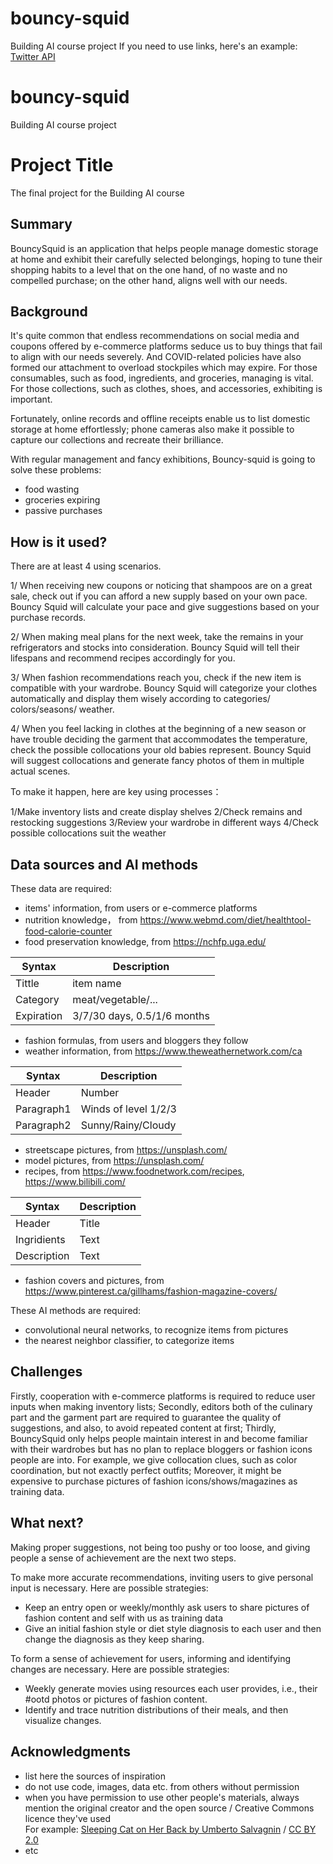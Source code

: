 # bouncy-squid
Building AI course project
If you need to use links, here's an example:
[Twitter API](https://developer.twitter.com/en/docs)

# bouncy-squid

Building AI course project

# Project Title

The final project for the Building AI course

## Summary
BouncySquid is an application that helps people manage domestic storage at home and exhibit their carefully selected belongings, hoping to tune their shopping habits to a level that on the one hand, of no waste and no compelled purchase; on the other hand, aligns well with our needs. 


## Background

It's quite common that endless recommendations on social media and coupons offered by e-commerce platforms seduce us to buy things that fail to align with our needs severely. And COVID-related policies have also formed our attachment to overload stockpiles which may expire. 
For those consumables, such as food, ingredients, and groceries, managing is vital.
For those collections, such as clothes, shoes, and accessories, exhibiting is important.

Fortunately, online records and offline receipts enable us to list domestic storage at home effortlessly; phone cameras also make it possible to capture our collections and recreate their brilliance.

With regular management and fancy exhibitions, Bouncy-squid is going to solve these problems:
* food wasting
* groceries expiring
* passive purchases
  

## How is it used?

There are at least 4 using scenarios.

1/ When receiving new coupons or noticing that shampoos are on a great sale, check out if you can afford a new supply based on your own pace.
Bouncy Squid will calculate your pace and give suggestions based on your purchase records.

2/ When making meal plans for the next week, take the remains in your refrigerators and stocks into consideration.
Bouncy Squid will tell their lifespans and recommend recipes accordingly for you.

3/ When fashion recommendations reach you, check if the new item is compatible with your wardrobe.
Bouncy Squid will categorize your clothes automatically and display them wisely according to categories/ colors/seasons/ weather.

4/ When you feel lacking in clothes at the beginning of a new season or have trouble deciding the garment that accommodates the temperature, check the possible collocations your old babies represent.
Bouncy Squid will suggest collocations and generate fancy photos of them in multiple actual scenes.

To make it happen, here are key using processes：

1/Make inventory lists and create display shelves
2/Check remains and restocking suggestions 
3/Review your wardrobe in different ways
4/Check possible collocations suit the weather


## Data sources and AI methods

These data are required:
* items' information, from users or e-commerce platforms
* nutrition knowledge， from https://www.webmd.com/diet/healthtool-food-calorie-counter
* food preservation knowledge, from https://nchfp.uga.edu/

| Syntax      | Description                 |
| ----------- | --------------------------- |
| Tittle      | item name                   |
| Category    | meat/vegetable/...          |
| Expiration  | 3/7/30 days, 0.5/1/6 months |
* fashion formulas, from users and bloggers they follow
* weather information, from https://www.theweathernetwork.com/ca

| Syntax      | Description          |
| ----------- | -------------------- |
| Header      | Number               |
| Paragraph1  | Winds of level 1/2/3 |
| Paragraph2  | Sunny/Rainy/Cloudy   |
* streetscape pictures, from https://unsplash.com/
* model pictures, from https://unsplash.com/
* recipes, from https://www.foodnetwork.com/recipes, https://www.bilibili.com/

| Syntax      | Description |
| ----------- | ----------- |
| Header      | Title       |
| Ingridients | Text        |
| Description | Text        |

* fashion covers and pictures, from https://www.pinterest.ca/gillhams/fashion-magazine-covers/

These AI methods are required:
* convolutional neural networks, to recognize items from pictures
* the nearest neighbor classifier, to categorize items

## Challenges

Firstly, cooperation with e-commerce platforms is required to reduce user inputs when making inventory lists;
Secondly, editors both of the culinary part and the garment part are required to guarantee the quality of suggestions, and also, to avoid repeated content at first;
Thirdly, BouncySquid only helps people maintain interest in and become familiar with their wardrobes but has no plan to replace bloggers or fashion icons people are into. For example, we give collocation clues, such as color coordination, but not exactly perfect outfits; 
Moreover, it might be expensive to purchase pictures of fashion icons/shows/magazines as training data.

## What next?

Making proper suggestions, not being too pushy or too loose, and giving people a sense of achievement are the next two steps.

To make more accurate recommendations, inviting users to give personal input is necessary. Here are possible strategies:
* Keep an entry open or weekly/monthly ask users to share pictures of fashion content and self  with us as training data
* Give an initial fashion style or diet style diagnosis to each user and then change the diagnosis as they keep sharing.

To form a sense of achievement for users, informing and identifying changes are necessary. Here are possible strategies:
* Weekly generate movies using resources each user provides, i.e., their #ootd photos or pictures of fashion content.
* Identify and trace nutrition distributions of their meals, and then visualize changes. 


## Acknowledgments

* list here the sources of inspiration 
* do not use code, images, data etc. from others without permission
* when you have permission to use other people's materials, always mention the original creator and the open source / Creative Commons licence they've used
  <br>For example: [Sleeping Cat on Her Back by Umberto Salvagnin](https://commons.wikimedia.org/wiki/File:Sleeping_cat_on_her_back.jpg#filelinks) / [CC BY 2.0](https://creativecommons.org/licenses/by/2.0)
* etc

